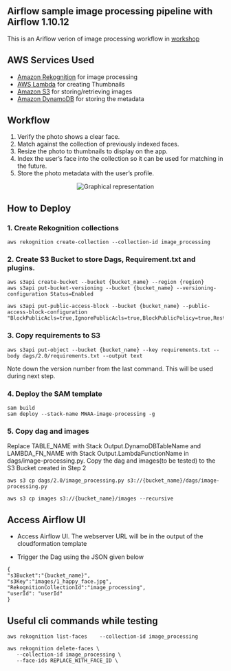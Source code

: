 ## Airflow sample image processing pipeline with Airflow 1.10.12

This is an Ariflow verion of image processing workflow in [workshop](https://image-processing.serverlessworkshops.io/)

## AWS Services Used

- [Amazon Rekognition](https://aws.amazon.com/rekognition/) for image processing
- [AWS Lambda](https://aws.amazon.com/lambda/) for creating Thumbnails
- [Amazon S3](https://aws.amazon.com/s3/)  for storing/retrieving images
- [Amazon DynamoDB](https://aws.amazon.com/dynamodb/) for storing the metadata

## Workflow
1. Verify the photo shows a clear face.
2. Match against the collection of previously indexed faces.
3. Resize the photo to thumbnails to display on the app.
4. Index the user’s face into the collection so it can be used for matching in the future.
5. Store the photo metadata with the user’s profile.

<p align="center">
  <img src="graphview.png" alt="Graphical representation"/>
</p>

## How to Deploy

### 1. Create Rekognition collections
``` 
aws rekognition create-collection --collection-id image_processing
```
### 2. Create S3 Bucket to store Dags, Requirement.txt and plugins. 
```
aws s3api create-bucket --bucket {bucket_name} --region {region}
aws s3api put-bucket-versioning --bucket {bucket_name} --versioning-configuration Status=Enabled

aws s3api put-public-access-block --bucket {bucket_name} --public-access-block-configuration "BlockPublicAcls=true,IgnorePublicAcls=true,BlockPublicPolicy=true,RestrictPublicBuckets=true"

```
### 3. Copy requirements to S3
```
aws s3api put-object --bucket {bucket_name} --key requirements.txt --body dags/2.0/requirements.txt --output text
```

Note down the version number from the last command. This will be used during next step.

### 4. Deploy the SAM template
```
sam build
sam deploy --stack-name MWAA-image-processing -g

```

### 5. Copy dag and images

Replace TABLE_NAME with Stack Output.DynamoDBTableName and LAMBDA_FN_NAME with Stack Output.LambdaFunctionName in dags/image-processing.py. Copy the dag and images(to be tested) to the S3 Bucket created in Step 2

```
aws s3 cp dags/2.0/image_processing.py s3://{bucket_name}/dags/image-processing.py

aws s3 cp images s3://{bucket_name}/images --recursive

```

## Access Airflow UI

- Access Airflow UI. The webserver URL will be in the output of the cloudformation template

- Trigger the Dag using the JSON given below

```
{
"s3Bucket":"{bucket_name}",
"s3Key":"images/1_happy_face.jpg",
"RekognitionCollectionId":"image_processing",
"userId": "userId"
}
```

## Useful cli commands while testing
```
aws rekognition list-faces    --collection-id image_processing

aws rekognition delete-faces \
   --collection-id image_processing \
   --face-ids REPLACE_WITH_FACE_ID \
```

<!-- aws s3 cp requirement.txt s3://{bucket_name}/requirement.txt -->


